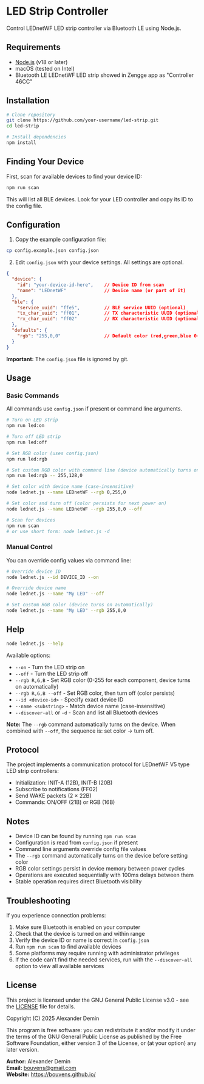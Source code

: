 # LED Strip Controller

Control LEDnetWF LED strip controller via Bluetooth LE using Node.js.

## Requirements

- [Node.js](https://nodejs.org/) (v18 or later)
- macOS (tested on Intel)
- Bluetooth LE LEDnetWF LED strip showed in Zengge app as "Controller 46CC"

## Installation

```bash
# Clone repository
git clone https://github.com/your-username/led-strip.git
cd led-strip

# Install dependencies
npm install
```

## Finding Your Device

First, scan for available devices to find your device ID:

```bash
npm run scan
```

This will list all BLE devices. Look for your LED controller and copy its ID to the config file.

## Configuration

1. Copy the example configuration file:
```bash
cp config.example.json config.json
```

2. Edit `config.json` with your device settings. All settings are optional.
```json
{
  "device": {
    "id": "your-device-id-here",    // Device ID from scan
    "name": "LEDnetWF"              // Device name (or part of it)
  },
  "ble": {
    "service_uuid": "ffe5",         // BLE service UUID (optional)
    "tx_char_uuid": "ff01",         // TX characteristic UUID (optional)
    "rx_char_uuid": "ff02"          // RX characteristic UUID (optional)
  },
  "defaults": {
    "rgb": "255,0,0"                // Default color (red,green,blue 0-255)
  }
}
```

**Important:** The `config.json` file is ignored by git.

## Usage

### Basic Commands

All commands use `config.json` if present or command line arguments.

```bash
# Turn on LED strip
npm run led:on

# Turn off LED strip  
npm run led:off

# Set RGB color (uses config.json)
npm run led:rgb

# Set custom RGB color with command line (device automatically turns on)
npm run led:rgb -- 255,128,0

# Set color with device name (case-insensitive)
node lednet.js --name LEDnetWF --rgb 0,255,0

# Set color and turn off (color persists for next power on)
node lednet.js --name LEDnetWF --rgb 255,0,0 --off

# Scan for devices
npm run scan
# or use short form: node lednet.js -d
```

### Manual Control

You can override config values via command line:

```bash
# Override device ID
node lednet.js --id DEVICE_ID --on

# Override device name
node lednet.js --name "My LED" --off

# Set custom RGB color (device turns on automatically)
node lednet.js --name "My LED" --rgb 255,0,0
```

## Help

```bash
node lednet.js --help
```

Available options:
- `--on` - Turn the LED strip on
- `--off` - Turn the LED strip off  
- `--rgb R,G,B` - Set RGB color (0-255 for each component, device turns on automatically)
- `--rgb R,G,B --off` - Set RGB color, then turn off (color persists)
- `--id <device-id>` - Specify exact device ID
- `--name <substring>` - Match device name (case-insensitive)
- `--discover-all` or `-d` - Scan and list all Bluetooth devices

**Note:** The `--rgb` command automatically turns on the device. When combined with `--off`, the sequence is: set color → turn off.

## Protocol

The project implements a communication protocol for LEDnetWF V5 type LED strip controllers:

- Initialization: INIT-A (12B), INIT-B (20B)
- Subscribe to notifications (FF02)
- Send WAKE packets (2 × 22B)
- Commands: ON/OFF (21B) or RGB (16B)

## Notes

- Device ID can be found by running `npm run scan`
- Configuration is read from `config.json` if present
- Command line arguments override config file values
- The `--rgb` command automatically turns on the device before setting color
- RGB color settings persist in device memory between power cycles
- Operations are executed sequentially with 100ms delays between them
- Stable operation requires direct Bluetooth visibility

## Troubleshooting

If you experience connection problems:

1. Make sure Bluetooth is enabled on your computer
2. Check that the device is turned on and within range
3. Verify the device ID or name is correct in `config.json`
4. Run `npm run scan` to find available devices
5. Some platforms may require running with administrator privileges
6. If the code can't find the needed services, run with the `--discover-all` option to view all available services

## License

This project is licensed under the GNU General Public License v3.0 - see the [LICENSE](LICENSE) file for details.

Copyright (C) 2025 Alexander Demin

This program is free software: you can redistribute it and/or modify it under the terms of the GNU General Public License as published by the Free Software Foundation, either version 3 of the License, or (at your option) any later version.

**Author:** Alexander Demin  
**Email:** bouvens@gmail.com  
**Website:** https://bouvens.github.io/
